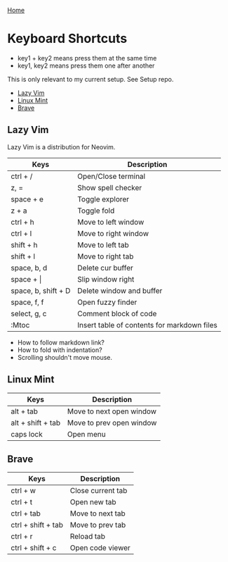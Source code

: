 [Home](../README.md)

# Keyboard Shortcuts
- key1 + key2 means press them at the same time
- key1, key2 means press them one after another

This is only relevant to my current setup. See Setup repo.

<!-- mtoc-start -->

* [Lazy Vim](#lazy-vim)
* [Linux Mint](#linux-mint)
* [Brave](#brave)

<!-- mtoc-end -->

## Lazy Vim
Lazy Vim is a distribution for Neovim.

| Keys | Description |
|-|-|
| ctrl + / | Open/Close terminal |
| z, = |  Show spell checker |
| space + e | Toggle explorer |
| z + a | Toggle fold |
| ctrl + h | Move to left window |
| ctrl + l | Move to right window |
| shift + h | Move to left tab |
| shift + l | Move to right tab |
| space, b, d | Delete cur buffer |
| space + \| | Slip window right |
| space, b, shift + D | Delete window and buffer |
| space, f, f | Open fuzzy finder |
| select, g, c | Comment block of code |
| :Mtoc | Insert table of contents for markdown files |

- How to follow markdown link?
- How to fold with indentation?
- Scrolling shouldn't move mouse.

## Linux Mint

| Keys | Description |
|-|-|
| alt + tab | Move to next open window |
| alt + shift + tab | Move to prev open window |
| caps lock | Open menu |

## Brave

| Keys | Description |
|-|-|
| ctrl + w | Close current tab |
| ctrl + t | Open new tab |
| ctrl + tab | Move to next tab |
| ctrl + shift + tab | Move to prev tab |
| ctrl + r | Reload tab |
| ctrl + shift + c | Open code viewer |
